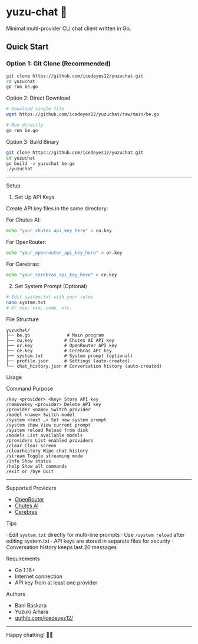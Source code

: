 # yuzu-chat 🍊

Minimal multi-provider CLI chat client written in Go.

## Quick Start

### Option 1: Git Clone (Recommended)
```bash
git clone https://github.com/icedeyes12/yuzuchat.git
cd yuzuchat
go run be.go
```

Option 2: Direct Download

```bash
# Download single file
wget https://github.com/icedeyes12/yuzuchat/raw/main/be.go

# Run directly
go run be.go
```

Option 3: Build Binary

```bash
git clone https://github.com/icedeyes12/yuzuchat.git
cd yuzuchat
go build -o yuzuchat be.go
./yuzuchat
```

---

Setup

1. Set Up API Keys

Create API key files in the same directory:

For Chutes AI:

```bash
echo "your_chutes_api_key_here" > cu.key
```

For OpenRouter:

```bash
echo "your_openrouter_api_key_here" > or.key
```

For Cerebras:

```bash
echo "your_cerebras_api_key_here" > ce.key
```

2. Set System Prompt (Optional)

```bash
# Edit system.txt with your rules
nano system.txt
# Or use: vim, code, etc.
```

File Structure

```
yuzuchat/
├── be.go              # Main program
├── cu.key            # Chutes AI API key
├── or.key            # OpenRouter API key  
├── ce.key            # Cerebras API key
├── system.txt        # System prompt (optional)
├── profile.json      # Settings (auto-created)
└── chat_history.json # Conversation history (auto-created)
```

Usage

Command Purpose
```
/key <provider> <key> Store API key
/removekey <provider> Delete API key
/provider <name> Switch provider
/model <name> Switch model
/system <text …> Set new system prompt
/system show View current prompt
/system reload Reload from disk
/models List available models
/providers List enabled providers
/clear Clear screen
/clearhistory Wipe chat history
/stream Toggle streaming mode
/info Show status
/help Show all commands
/exit or /bye Quit
```

---

Supported Providers
 
- [OpenRouter](https://openrouter.ai/)
- [Chutes AI](https://chutes.ai/)
- [Cerebras](https://www.cerebras.ai/)

Tips

· Edit `system.txt` directly for multi-line prompts
· Use `/system reload` after editing system.txt
· API keys are stored in separate files for security
· Conversation history keeps last 20 messages

Requirements

- Go 1.16+
- Internet connection
- API key from at least one provider

Authors

- Bani Baskara
- Yuzuki Aihara
- [guthib.com/icedeyes12/](github.com/icedeyes12/)

---

Happy chatting! 🍊💕
